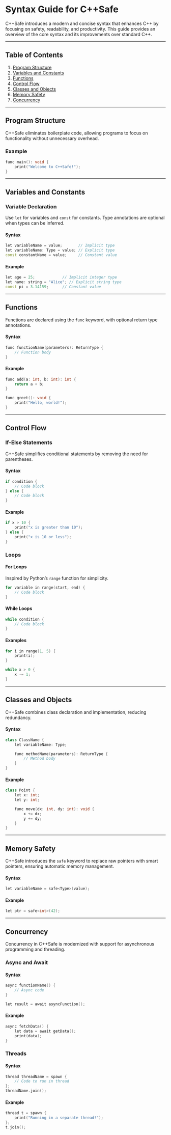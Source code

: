 # Syntax Guide for C++Safe

C++Safe introduces a modern and concise syntax that enhances C++ by focusing on safety, readability, and productivity. This guide provides an overview of the core syntax and its improvements over standard C++.

---

## Table of Contents

1. [Program Structure](#program-structure)  
2. [Variables and Constants](#variables-and-constants)  
3. [Functions](#functions)  
4. [Control Flow](#control-flow)  
5. [Classes and Objects](#classes-and-objects)  
6. [Memory Safety](#memory-safety)  
7. [Concurrency](#concurrency)  

---

## Program Structure

C++Safe eliminates boilerplate code, allowing programs to focus on functionality without unnecessary overhead.

### Example
```cpp
func main(): void {
    print("Welcome to C++Safe!");
}
```

---

## Variables and Constants

### Variable Declaration

Use `let` for variables and `const` for constants. Type annotations are optional when types can be inferred.

#### Syntax
```cpp
let variableName = value;       // Implicit type
let variableName: Type = value; // Explicit type
const constantName = value;     // Constant value
```

#### Example
```cpp
let age = 25;            // Implicit integer type
let name: string = "Alice"; // Explicit string type
const pi = 3.14159;      // Constant value
```

---

## Functions

Functions are declared using the `func` keyword, with optional return type annotations.

#### Syntax
```cpp
func functionName(parameters): ReturnType {
    // Function body
}
```

#### Example
```cpp
func add(a: int, b: int): int {
    return a + b;
}

func greet(): void {
    print("Hello, world!");
}
```

---

## Control Flow

### If-Else Statements
C++Safe simplifies conditional statements by removing the need for parentheses.

#### Syntax
```cpp
if condition {
    // Code block
} else {
    // Code block
}
```

#### Example
```cpp
if x > 10 {
    print("x is greater than 10");
} else {
    print("x is 10 or less");
}
```

### Loops

#### For Loops
Inspired by Python’s `range` function for simplicity.

```cpp
for variable in range(start, end) {
    // Code block
}
```

#### While Loops
```cpp
while condition {
    // Code block
}
```

#### Examples
```cpp
for i in range(1, 5) {
    print(i);
}

while x > 0 {
    x -= 1;
}
```

---

## Classes and Objects

C++Safe combines class declaration and implementation, reducing redundancy.

#### Syntax
```cpp
class ClassName {
    let variableName: Type;

    func methodName(parameters): ReturnType {
        // Method body
    }
}
```

#### Example
```cpp
class Point {
    let x: int;
    let y: int;

    func move(dx: int, dy: int): void {
        x += dx;
        y += dy;
    }
}
```

---

## Memory Safety

C++Safe introduces the `safe` keyword to replace raw pointers with smart pointers, ensuring automatic memory management.

#### Syntax
```cpp
let variableName = safe<Type>(value);
```

#### Example
```cpp
let ptr = safe<int>(42);
```

---

## Concurrency

Concurrency in C++Safe is modernized with support for asynchronous programming and threading.

### Async and Await

#### Syntax
```cpp
async functionName() {
    // Async code
}

let result = await asyncFunction();
```

#### Example
```cpp
async fetchData() {
    let data = await getData();
    print(data);
}
```

### Threads

#### Syntax
```cpp
thread threadName = spawn {
    // Code to run in thread
};
threadName.join();
```

#### Example
```cpp
thread t = spawn {
    print("Running in a separate thread!");
};
t.join();
```

